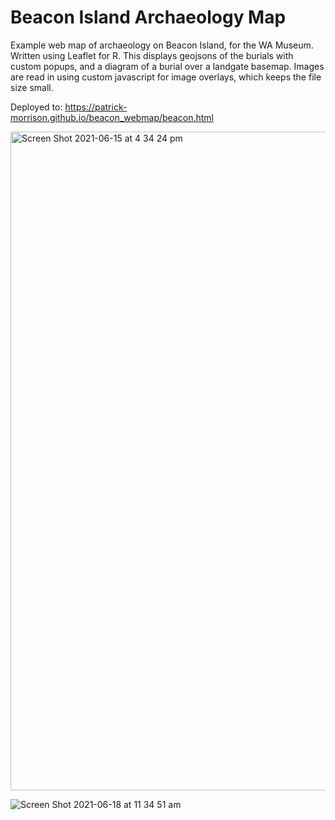 # Beacon Island Archaeology Map
Example web map of archaeology on Beacon Island, for the WA Museum. Written using Leaflet for R.
This displays geojsons of the burials with custom popups, and a diagram of a burial over a landgate basemap. Images are read in using custom javascript for image overlays, which keeps the file size small.

Deployed to: https://patrick-morrison.github.io/beacon_webmap/beacon.html

<img width="1054" alt="Screen Shot 2021-06-15 at 4 34 24 pm" src="https://user-images.githubusercontent.com/2309844/122020763-a3950280-cdf7-11eb-9661-adfca7b52073.png">

![Screen Shot 2021-06-18 at 11 34 51 am](https://user-images.githubusercontent.com/2309844/122502499-55674580-d029-11eb-84ca-c1dba793df50.png)
